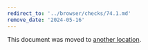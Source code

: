 ```yaml
---
redirect_to: '../browser/checks/74.1.md'
remove_date: '2024-05-16'
---
```


This document was moved to [another location](../browser/checks/74.1.md).

<!-- This redirect file can be deleted after 2024-05-16. -->
<!-- Redirects that point to other docs in the same project expire in three months. -->
<!-- Redirects that point to docs in a different project or site (for example, link is not relative and starts with `https:`) expire in one year. -->
<!-- Before deletion, see: https://docs.gitlab.com/ee/development/documentation/redirects.html -->
